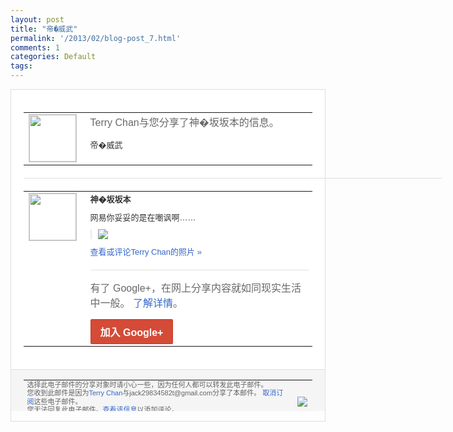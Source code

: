 ```yaml
---
layout: post
title: "帝�威武"
permalink: '/2013/02/blog-post_7.html'
comments: 1
categories: Default
tags: 
---
```

<!-- X-Notifications: 1:837a615830000000 -->

<div style="border:solid 1px #dfdfdf;color:#686868;font:13px Arial"><div style="background-color:#fff;padding:20px;"><table cellpadding="0" cellspacing="0"><tr><td style="padding-right:15px;vertical-align:top"><a href="https://plus.google.com/_/notifications/emlink?emr=14900066512970582018&amp;emid=CKDJh-H5o7UCFSImcgodMAUAAA&amp;path=%2F108643996575278738906&amp;dt=1360231647023&amp;uob=8"><img height="75" src="https://lh3.googleusercontent.com/-KKRGTyJ5Bl0/AAAAAAAAAAI/AAAAAAAAtnY/R4QEWIp3Ur0/s75-c-k-a/photo.jpg" style="border:solid 1px #cccccc;" width="75"/></a></td><td style="width:578px;color:#333;font:13px Arial;vertical-align:top"><div style="color:#686868;font:16px Arial;padding-bottom:15px">Terry Chan与您分享了神�坂坂本的信息。</div><div style="padding-bottom:10px">帝�威武</div></td></tr></table><div style="margin:20px 0;border-bottom:solid 1px #dfdfdf;width:670px"></div><table cellpadding="0" cellspacing="0"><tr><td style="padding-right:15px;vertical-align:top"><a href="https://plus.google.com/_/notifications/emlink?emr=14900066512970582018&amp;emid=CKDJh-H5o7UCFSImcgodMAUAAA&amp;path=%2F103992488622617025972&amp;dt=1360231647023&amp;uob=8"><img height="75" src="https://lh3.googleusercontent.com/-_I31JMUYf10/AAAAAAAAAAI/AAAAAAAAJCo/1_95pbsEhyc/s75-c-k-a/photo.jpg" style="border:solid 1px #cccccc;" width="75"/></a></td><td style="width:578px;color:#333;font:13px Arial;vertical-align:top"><div style="font-weight:bold;padding-bottom:10px">神�坂坂本</div><div style="padding-bottom:10px">网易你妥妥的是在嘲讽啊……</div><div style="margin-bottom:10px;padding-left:10px; border-left:2px solid #EAEAEA"><span style="margin-right:5px"><a href="https://plus.google.com/_/notifications/emlink?emr=14900066512970582018&amp;emid=CKDJh-H5o7UCFSImcgodMAUAAA&amp;path=%2F108643996575278738906%2Fposts%2FgUBjdy4ZCJN%3Fgpinv%3DAMIXal-O_FB7ypwmdKs99qHdZb_JJjYg8sLvKdMnEfAC1mYVhCsLX9nErpiwZUv_t6O9uuKTPm7y-OXhlpJVYdu51hp-hqVImNNK2TnJ_azkrYfsX52bxR8&amp;dt=1360231647023&amp;uob=8" style="color:#3366CC;text-decoration:none;"><img border="0" src="https://lh3.googleusercontent.com/-jjXwPyAbJd8/URN7yMQ_YlI/AAAAAAAAJUY/kjcN2JE2xNk/w160/3daa9cf0tw1e1jval8hjmj.jpg" style="max-height:200px;max-width:275px"/></a></span></div><a href="https://plus.google.com/_/notifications/emlink?emr=14900066512970582018&amp;emid=CKDJh-H5o7UCFSImcgodMAUAAA&amp;path=%2Fphotos%2F103992488622617025972%2Falbums%2F5842149236391291825%2F5842149243845829202%3Fgpinv%3DAMIXal-O_FB7ypwmdKs99qHdZb_JJjYg8sLvKdMnEfAC1mYVhCsLX9nErpiwZUv_t6O9uuKTPm7y-OXhlpJVYdu51hp-hqVImNNK2TnJ_azkrYfsX52bxR8%26authkey%3DCPD24JeErPSA3QE&amp;dt=1360231647023&amp;uob=8" style="color:#3366CC;text-decoration:none">查看或评论Terry Chan的照片 »</a><div style="margin-top:20px;border-top:solid 1px #dfdfdf"><div style="padding:15px 0;color:#686868;font:16px Arial">有了 Google+，在网上分享内容就如同现实生活中一般。 <a href="http://www.google.com/+/learnmore/" style="color:#3366CC;text-decoration:none">了解详情</a>。</div><a href="https://plus.google.com/_/notifications/emlink?emr=14900066512970582018&amp;emid=CKDJh-H5o7UCFSImcgodMAUAAA&amp;path=%2F%3Fgpinv%3DAMIXal-O_FB7ypwmdKs99qHdZb_JJjYg8sLvKdMnEfAC1mYVhCsLX9nErpiwZUv_t6O9uuKTPm7y-OXhlpJVYdu51hp-hqVImNNK2TnJ_azkrYfsX52bxR8&amp;dt=1360231647023&amp;uob=8" style="display:inline-block;padding:7px 15px;background-color:#d44b38; color:#fff;font-size:16px; font-weight:bold;border-radius:2px;-webkit-border-radius:2px; -moz-border-radius:2px;border:solid 1px #c43b28; white-space:nowrap;text-decoration:none">加入 Google+</a></div></td></tr></table></div><div style="border-top:solid 1px #dfdfdf;padding:0 20px; background-color:#f5f5f5"><table cellpadding="0" cellspacing="0" style="height:50px"><tbody><tr><td style="vertical-align:middle;width:100%; color:#636363;font:11px Arial; line-height:120%">选择此电子邮件的分享对象时请小心一些，因为任何人都可以转发此电子邮件。<br/>您收到此邮件是因为<a href="https://plus.google.com/_/notifications/emlink?emr=14900066512970582018&amp;emid=CKDJh-H5o7UCFSImcgodMAUAAA&amp;path=%2F108643996575278738906%3Fgpinv%3DAMIXal-O_FB7ypwmdKs99qHdZb_JJjYg8sLvKdMnEfAC1mYVhCsLX9nErpiwZUv_t6O9uuKTPm7y-OXhlpJVYdu51hp-hqVImNNK2TnJ_azkrYfsX52bxR8&amp;dt=1360231647023&amp;uob=8" style="color:#3366CC;text-decoration:none">Terry Chan</a>与jack29834582t@gmail.com分享了本邮件。 <a href="https://plus.google.com/_/notifications/emlink?emr=14900066512970582018&amp;emid=CKDJh-H5o7UCFSImcgodMAUAAA&amp;path=%2F_%2Fnonplus%2Femailsettings%3Fgpinv%3DAMIXal-O_FB7ypwmdKs99qHdZb_JJjYg8sLvKdMnEfAC1mYVhCsLX9nErpiwZUv_t6O9uuKTPm7y-OXhlpJVYdu51hp-hqVImNNK2TnJ_azkrYfsX52bxR8%26est%3DADH5u8V7lqBUUHG-wUqUi8pp2u324BR8_rDo3ewx2ETFIGCbpEUtLTjxcAPgeJA3zD3boAsWc1iy48Kd2KjiejzobU090vuj4f-B3uQ_5yFYSuo1KHKeNslkojBPst35LUOET_vWyBly3eM2PE3idaBsWRjHVCZoxQ&amp;dt=1360231647023&amp;uob=8" style="color:#3366CC;text-decoration:none">取消订阅</a>这些电子邮件。<br/>您无法回复此电子邮件。<a href="https://plus.google.com/_/notifications/emlink?emr=14900066512970582018&amp;emid=CKDJh-H5o7UCFSImcgodMAUAAA&amp;path=%2F108643996575278738906%2Fposts%2FgUBjdy4ZCJN%3Fgpinv%3DAMIXal-O_FB7ypwmdKs99qHdZb_JJjYg8sLvKdMnEfAC1mYVhCsLX9nErpiwZUv_t6O9uuKTPm7y-OXhlpJVYdu51hp-hqVImNNK2TnJ_azkrYfsX52bxR8&amp;dt=1360231647023&amp;uob=8" style="color:#3366CC;text-decoration:none">查看该信息</a>以添加评论。<br/>Google Inc., 1600 Amphitheatre Pkwy, Mountain View, CA 94043 USA<br/></td><td><img src="https://ssl.gstatic.com/s2/oz/images/notifications/logo/google-plus-6617a72bb36cc548861652780c9e6ff1.png"/></td></tr></tbody></table></div></div>